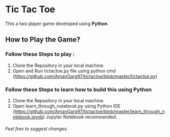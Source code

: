 # Tic Tac Toe

This a two player game developed using **Python**.

## How to Play the Game?

### Follow these Steps to play :

  1. Clone the Repository in your local machine.
  2. Open and Run tictactoe.py file using python cmd (https://github.com/AmanGarg97/tictactoe/blob/master/tictactoe.py)
  
### Follow these Steps to learn how to build this using **Python**

  1. Clone the Repository in your local machine.
  2. Open learn_through_notebook.py using Python IDE (https://github.com/AmanGarg97/tictactoe/blob/master/learn_through_notebook.ipynb)
     Jupyter Notebook recommended.
     
###### Feel free to suggest changes.
       
  
